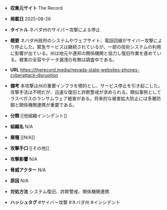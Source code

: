 - **収集元サイト**
The Record

- **掲載日**
2025-08-26

- **タイトル**
ネバダ州のサイバー攻撃による停止

- **概要**
ネバダ州政府のシステムやウェブサイト、電話回線がサイバー攻撃により停止した。緊急サービスは継続されているが、一部の技術システムの利用に影響が出ている。州は地元や連邦の関係機関と協力し復旧作業を進めている。被害の全容やデータ漏洩の有無は調査中である。

- **URL**
https://therecord.media/nevada-state-websites-phones-cyberattack-disruption

- **備考**
本攻撃は州の重要インフラを標的とし、サービス停止を引き起こした。攻撃手法は不明だが、迅速な復旧と詐欺警戒が求められる。類似事例としてラスベガスのランサムウェア被害がある。将来的な被害拡大防止には多層防御と関係機関連携が重要である。

- **分類**
[[他組織インシデント]]

- **組織名**
N/A

- **業種**
[[N/A]]

- **攻撃手口**
[[その他]]

- **攻撃影響**
N/A

- **脅威アクター**
N/A

- **原因**
N/A

- **対処方法**
システム復旧、詐欺警戒、関係機関連携

- **ハッシュタグ**
#サイバー攻撃 #ネバダ州 #インシデント
